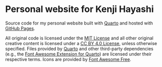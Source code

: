 # Personal website for Kenji Hayashi

Source code for my personal website built with [Quarto](https://quarto.org) and hosted with [GitHub Pages](https://docs.github.com/pages).

All original code is licensed under the [MIT License](https://github.com/kthayashi/kthayashi.github.io/blob/main/LICENSE-CODE) and all other original creative content is licensed under a [CC BY 4.0 License](https://github.com/kthayashi/kthayashi.github.io/blob/main/LICENSE-CONTENT), unless otherwise specified. Files provided by [Quarto](https://quarto.org) and other third-party dependencies (e.g., the [Font Awesome Extension for Quarto](https://github.com/quarto-ext/fontawesome)) are licensed under their respective terms. Icons are provided by [Font Awesome Free](https://fontawesome.com/license/free).
